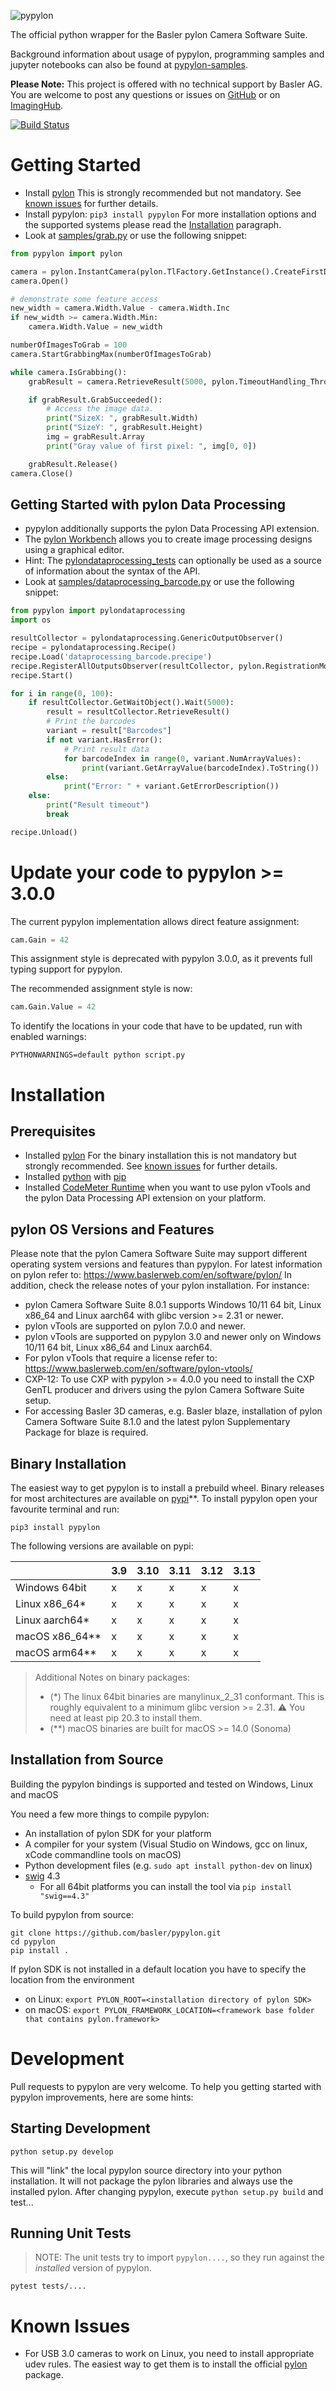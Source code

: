 ![pypylon](https://raw.githubusercontent.com/basler/pypylon/9303da0cadc10e56d6f6de01b422976c9638c7c5/docs/images/Pypylon_grey_RZ_400px.png "pypylon")

The official python wrapper for the Basler pylon Camera Software Suite.

Background information about usage of pypylon, programming samples and jupyter notebooks can also be found at [pypylon-samples](https://github.com/basler/pypylon-samples).

**Please Note:**
This project is offered with no technical support by Basler AG.
You are welcome to post any questions or issues on [GitHub](https://github.com/basler/pypylon) or on [ImagingHub](https://www.imaginghub.com).

[![Build Status](https://github.com/basler/pypylon/actions/workflows/main.yml/badge.svg?branch=master)](https://github.com/basler/pypylon/actions/workflows/main.yml)

# Getting Started

 * Install [pylon](https://www.baslerweb.com/pylon)
   This is strongly recommended but not mandatory. See [known issues](#known-issues) for further details.
 * Install pypylon: ```pip3 install pypylon```
   For more installation options and the supported systems please read the [Installation](#Installation) paragraph.
 * Look at [samples/grab.py](https://github.com/basler/pypylon/blob/master/samples/grab.py) or use the following snippet:

```python
from pypylon import pylon

camera = pylon.InstantCamera(pylon.TlFactory.GetInstance().CreateFirstDevice())
camera.Open()

# demonstrate some feature access
new_width = camera.Width.Value - camera.Width.Inc
if new_width >= camera.Width.Min:
    camera.Width.Value = new_width

numberOfImagesToGrab = 100
camera.StartGrabbingMax(numberOfImagesToGrab)

while camera.IsGrabbing():
    grabResult = camera.RetrieveResult(5000, pylon.TimeoutHandling_ThrowException)

    if grabResult.GrabSucceeded():
        # Access the image data.
        print("SizeX: ", grabResult.Width)
        print("SizeY: ", grabResult.Height)
        img = grabResult.Array
        print("Gray value of first pixel: ", img[0, 0])

    grabResult.Release()
camera.Close()
```

## Getting Started with pylon Data Processing

 * pypylon additionally supports the pylon Data Processing API extension.
 * The [pylon Workbench](https://docs.baslerweb.com/overview-of-the-workbench) allows you to create image processing designs using a graphical editor.
 * Hint: The [pylondataprocessing_tests](https://github.com/basler/pypylon/blob/master/tests/pylondataprocessing_tests) can optionally be used as a source of information about the syntax of the API.
 * Look at [samples/dataprocessing_barcode.py](https://github.com/basler/pypylon/blob/master/samples/dataprocessing_barcode.py) or use the following snippet:

```python
from pypylon import pylondataprocessing
import os

resultCollector = pylondataprocessing.GenericOutputObserver()
recipe = pylondataprocessing.Recipe()
recipe.Load('dataprocessing_barcode.precipe')
recipe.RegisterAllOutputsObserver(resultCollector, pylon.RegistrationMode_Append);
recipe.Start()

for i in range(0, 100):
    if resultCollector.GetWaitObject().Wait(5000):
        result = resultCollector.RetrieveResult()
        # Print the barcodes
        variant = result["Barcodes"]
        if not variant.HasError():
            # Print result data
            for barcodeIndex in range(0, variant.NumArrayValues):
                print(variant.GetArrayValue(barcodeIndex).ToString())
        else:
            print("Error: " + variant.GetErrorDescription())
    else:
        print("Result timeout")
        break

recipe.Unload()
```

# Update your code to pypylon >= 3.0.0

The current pypylon implementation allows direct feature assignment:

```python
cam.Gain = 42
```

This assignment style is deprecated with pypylon 3.0.0, as it prevents full typing support for pypylon.

The recommended assignment style is now:

```python
cam.Gain.Value = 42
```

To identify the locations in your code that have to be updated, run with enabled warnings:

`PYTHONWARNINGS=default python script.py`

# Installation
## Prerequisites
 * Installed [pylon](https://www.baslerweb.com/pylon)
   For the binary installation this is not mandatory but strongly recommended. See [known issues](#known-issues) for further details.
 * Installed [python](https://www.python.org/) with [pip](https://pip.pypa.io/en/stable/)
 * Installed [CodeMeter Runtime](https://www.wibu.com/support/user/user-software.html) when you want to use pylon vTools and the pylon Data Processing API extension on your platform.

## pylon OS Versions and Features
Please note that the pylon Camera Software Suite may support different operating system versions and features than pypylon.
For latest information on pylon refer to: https://www.baslerweb.com/en/software/pylon/
In addition, check the release notes of your pylon installation. 
For instance: 
* pylon Camera Software Suite 8.0.1 supports Windows 10/11 64 bit, Linux x86_64 and Linux aarch64 with glibc version >= 2.31 or newer.
* pylon vTools are supported on pylon 7.0.0 and newer.
* pylon vTools are supported on pypylon 3.0 and newer only on Windows 10/11 64 bit, Linux x86_64 and Linux aarch64. 
* For pylon vTools that require a license refer to: https://www.baslerweb.com/en/software/pylon-vtools/
* CXP-12: To use CXP with pypylon >= 4.0.0 you need to install the CXP GenTL producer and drivers using the pylon Camera Software Suite setup.
* For accessing Basler 3D cameras, e.g. Basler blaze, installation of pylon Camera Software Suite 8.1.0 
  and the latest pylon Supplementary Package for blaze is required.

## Binary Installation
The easiest way to get pypylon is to install a prebuild wheel.
Binary releases for most architectures are available on [pypi](https://pypi.org)**.
To install pypylon open your favourite terminal and run:

```pip3 install pypylon```

The following versions are available on pypi:

 |                | 3.9 | 3.10 | 3.11 | 3.12 | 3.13 |
 |----------------|-----|------|------|------|------|
 | Windows 64bit  | x   | x    |  x   |  x   |  x   |
 | Linux x86_64*  | x   | x    |  x   |  x   |  x   |
 | Linux aarch64* | x   | x    |  x   |  x   |  x   |
 | macOS x86_64** | x   | x    |  x   |  x   |  x   |
 | macOS arm64**  | x   | x    |  x   |  x   |  x   |


> Additional Notes on binary packages:
> * (*) The linux 64bit binaries are manylinux_2_31 conformant.
    This is roughly equivalent to a minimum glibc version >= 2.31. 
    :warning: You need at least pip 20.3 to install them.
> * (**) macOS binaries are built for macOS >= 14.0 (Sonoma)

## Installation from Source
Building the pypylon bindings is supported and tested on Windows, Linux and macOS

You need a few more things to compile pypylon:
 * An installation of pylon SDK for your platform
 * A compiler for your system (Visual Studio on Windows, gcc on linux, xCode commandline tools on macOS)
 * Python development files (e.g. `sudo apt install python-dev` on linux)
 * [swig](http://www.swig.org) 4.3
   * For all 64bit platforms you can install the tool via `pip install "swig==4.3"`

To build pypylon from source:
```console
git clone https://github.com/basler/pypylon.git
cd pypylon
pip install .
```

If pylon SDK is not installed in a default location you have to specify the location from the environment
 * on Linux: `export PYLON_ROOT=<installation directory of pylon SDK>`
 * on macOS: `export PYLON_FRAMEWORK_LOCATION=<framework base folder that contains pylon.framework>`


# Development

Pull requests to pypylon are very welcome. To help you getting started with pypylon improvements, here are some hints:

## Starting Development
```console
python setup.py develop
```
This will "link" the local pypylon source directory into your python installation. It will not package the pylon libraries and always use the installed pylon.
After changing pypylon, execute `python setup.py build` and test...

## Running Unit Tests
> NOTE: The unit tests try to import `pypylon....`, so they run against the *installed* version of pypylon.
```console
pytest tests/....
```

# Known Issues
 * For USB 3.0 cameras to work on Linux, you need to install appropriate udev rules.
   The easiest way to get them is to install the official [pylon](http://www.baslerweb.com/pylon) package.
